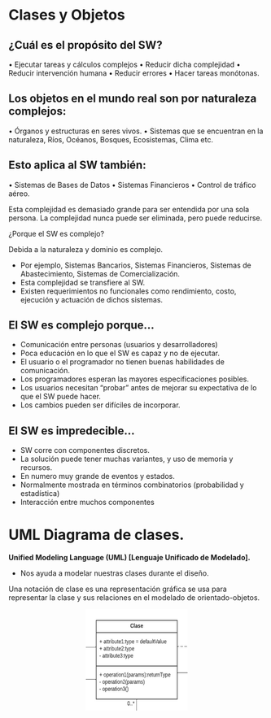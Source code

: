 # Clases y Objetos

## ¿Cuál es el propósito del SW?
•	Ejecutar tareas y cálculos complejos
•	Reducir dicha complejidad
•	Reducir intervención humana
•	Reducir errores
•	Hacer tareas monótonas.

## Los objetos en el mundo real son por naturaleza complejos: 
•	Órganos y estructuras en seres vivos.
•	Sistemas que se encuentran en la naturaleza, Ríos, Océanos, Bosques, Ecosistemas, Clima etc.

## Esto aplica al SW también:
•	Sistemas de Bases de Datos
•	Sistemas Financieros
•	Control de tráfico aéreo.

Esta complejidad es demasiado grande para ser entendida por una sola persona.
La complejidad nunca puede ser eliminada, pero puede reducirse.

¿Porque el SW es complejo?

Debida a la naturaleza y dominio es complejo.
* Por ejemplo, Sistemas Bancarios, Sistemas Financieros, Sistemas de Abastecimiento, Sistemas de Comercialización.
* Esta complejidad se transfiere al SW.
* Existen requerimientos no funcionales como rendimiento, costo, ejecución y actuación de dichos sistemas.

## El SW es complejo porque…
* Comunicación entre personas (usuarios y desarrolladores)
* Poca educación en lo que el SW es capaz y no de ejecutar.
* El usuario o el programador no tienen buenas habilidades de comunicación.
* Los programadores esperan las mayores especificaciones posibles.
* Los usuarios necesitan “probar” antes de mejorar su expectativa de lo que el SW puede hacer.
* Los cambios pueden ser difíciles de incorporar.

## El SW es impredecible…
* SW corre con componentes discretos.
* La solución puede tener muchas variantes, y uso de memoria y recursos.
* En numero muy grande de eventos y estados.
* Normalmente mostrada en términos combinatorios (probabilidad y estadística)
* Interacción entre muchos componentes

# UML Diagrama de clases.

**Unified Modeling Language (UML) [Lenguaje Unificado de Modelado].**

* Nos ayuda a modelar nuestras clases durante el diseño.

Una notación de clase es una representación gráfica se usa para representar la clase y sus relaciones en el modelado de orientado-objetos.

<p align="center">
<img src="https://github.com/josblax/ED/blob/main/imagenes/clase.jpg" alt="Layout app" width="200" height="200">
</p>

